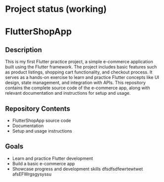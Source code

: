# Project status (working)

# FlutterShopApp

## Description
This is my first Flutter practice project, a simple e-commerce application built using the Flutter framework. The project includes basic features such as product listings, shopping cart functionality, and checkout process. It serves as a hands-on exercise to learn and practice Flutter concepts like UI design, state management, and integration with APIs. This repository contains the complete source code of the e-commerce app, along with relevant documentation and instructions for setup and usage.

## Repository Contents
- FlutterShopApp source code
- Documentation
- Setup and usage instructions

## Goals
- Learn and practice Flutter development
- Build a basic e-commerce app
- Showcase progress and development skills
dfsdfsdfewrtewtwet
afsEFWrgsgysyssu
